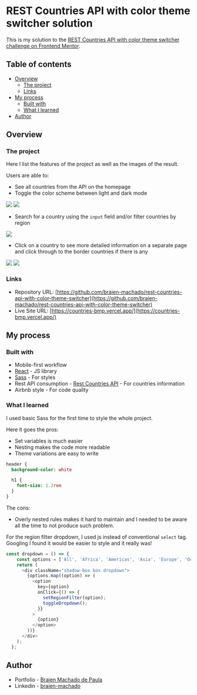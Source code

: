 # REST Countries API with color theme switcher solution

This is my solution to the [REST Countries API with color theme switcher challenge on Frontend Mentor](https://www.frontendmentor.io/challenges/rest-countries-api-with-color-theme-switcher-5cacc469fec04111f7b848ca).

## Table of contents

- [Overview](#overview)
  - [The project](#the-project)
  - [Links](#links)
- [My process](#my-process)
  - [Built with](#built-with)
  - [What I learned](#what-i-learned)
- [Author](#author)

## Overview

### The project

Here I list the features of the project as well as the images of the result.

Users are able to:

- See all countries from the API on the homepage
- Toggle the color scheme between light and dark mode

![](./images/desktop-home-dark.png)
![](./images/mobile-home-light.png)

- Search for a country using the `input` field and/or filter countries by region

![](./images/desktop-filter-dark.png)

- Click on a country to see more detailed information on a separate page and click through to the border countries if there is any

![](./images/desktop-detail-dark.png)
![](./images/mobile-detail-light.png)

### Links

- Repository URL: [https://github.com/braien-machado/rest-countries-api-with-color-theme-switcher](https://github.com/braien-machado/rest-countries-api-with-color-theme-switcher)
- Live Site URL: [https://countries-bmp.vercel.app/](https://countries-bmp.vercel.app/)

## My process

### Built with

- Mobile-first workflow
- [React](https://reactjs.org/) - JS library
- [Sass](https://sass-lang.com/) - For styles
- Rest API consumption - [Rest Countries API](https://restcountries.com/) - For countries information
- Airbnb style - For code quality

### What I learned

I used basic Sass for the first time to style the whole project.

Here it goes the pros:
- Set variables is much easier
- Nesting makes the code more readable
- Theme variations are easy to write

```sass
header {
  background-color: white

  h1 {
    font-size: 1.2rem
  }
}
```

The cons:
- Overly nested rules makes it hard to maintain and I needed to be aware all the time to not produce such problem. 

For the region filter dropdown, I used js instead of conventional `select` tag.
Googling I found it would be easier to style and it really was!
```js
const dropdown = () => {
    const options = ['All', 'Africa', 'Americas', 'Asia', 'Europe', 'Oceania'];
    return (
      <div className="shadow-box box dropdown">
        {options.map((option) => (
          <option
            key={option}
            onClick={() => {
              setRegionFilter(option);
              toggleDropdown();
            }}
          >
            {option}
          </option>
        ))}
      </div>
    );
  };
```

## Author

- Portfolio - [Braien Machado de Paula](https://braien-machado.vercel.app/)
- Linkedin - [braien-machado](https://www.linkedin.com/in/braien-machado/)
